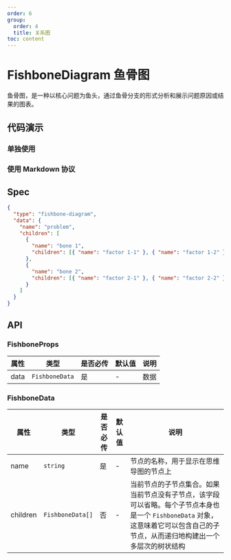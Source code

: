 ```yaml
---
order: 6
group:
  order: 4
  title: 关系图
toc: content
---
```


# FishboneDiagram 鱼骨图

鱼骨图，是一种以核心问题为鱼头，通过鱼骨分支的形式分析和展示问题原因或结果的图表。

## 代码演示

### 单独使用

<code src="./demos/common"></code>

### 使用 Markdown 协议

<code src="./demos/markdown"></code>

## Spec

```json
{
  "type": "fishbone-diagram",
  "data": {
    "name": "problem",
    "children": [
      {
        "name": "bone 1",
        "children": [{ "name": "factor 1-1" }, { "name": "factor 1-2" }]
      },
      {
        "name": "bone 2",
        "children": [{ "name": "factor 2-1" }, { "name": "factor 2-2" }]
      }
    ]
  }
}
```

## API

### FishboneProps

| 属性 | 类型           | 是否必传 | 默认值 | 说明 |
| ---- | -------------- | -------- | ------ | ---- |
| data | `FishboneData` | 是       | -      | 数据 |

### FishboneData

| 属性     | 类型             | 是否必传 | 默认值 | 说明                                                                                                                                                                           |
| -------- | ---------------- | -------- | ------ | ------------------------------------------------------------------------------------------------------------------------------------------------------------------------------ |
| name     | `string`         | 是       | -      | 节点的名称，用于显示在思维导图的节点上                                                                                                                                         |
| children | `FishboneData[]` | 否       | -      | 当前节点的子节点集合。如果当前节点没有子节点，该字段可以省略。每个子节点本身也是一个 `FishboneData` 对象，这意味着它可以包含自己的子节点，从而递归地构建出一个多层次的树状结构 |
